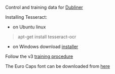 Control and training data for [Dubliner](https://bitbucket.org/lorinescu/dubliner)

Installing Tesseract:

* on Ubuntu linux

>apt-get install tesseract-ocr

* on Windows download [installer](https://code.google.com/p/tesseract-ocr/downloads/detail?name=tesseract-ocr-setup-3.02.02.exe&can=2&q=)


Follow the v3 [training procedure](https://code.google.com/p/tesseract-ocr/wiki/TrainingTesseract3) 

The Euro Caps font can be downloaded from [here](http://dl.dafont.com/dl/?f=euro_caps) 
